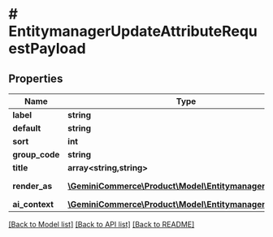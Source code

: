 # # EntitymanagerUpdateAttributeRequestPayload


## Properties 


Name | Type | Description | Notes
------------ | ------------- | ------------- | -------------
**label**| **string** |   | [optional]
**default**| **string** |   | [optional]
**sort**| **int** |   | [optional]
**group_code**| **string** |   | [optional]
**title**| **array<string,string>** |   | [optional]
**render_as**| [**\GeminiCommerce\Product\Model\EntitymanagerRenderAs**](EntitymanagerRenderAs.md) |  for more information please, see Model/EntitymanagerRenderAs.php  | [optional]
**ai_context**| [**\GeminiCommerce\Product\Model\EntitymanagerAiContext**](EntitymanagerAiContext.md) |   | [optional]


[[Back to Model list]](../../README.md#models) [[Back to API list]](../../README.md#endpoints) [[Back to README]](../../README.md)


